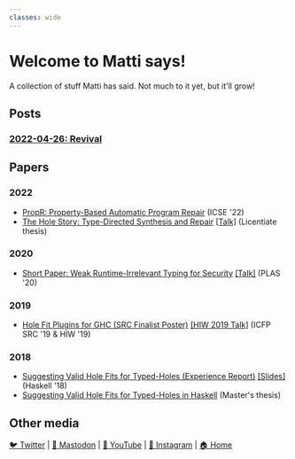 ```yaml
---
classes: wide
---
```


Welcome to Matti says!
===

A collection of stuff Matti has said. Not much to it yet, but it'll grow!

Posts
---
### [2022-04-26: Revival](/posts/2022/04/26/revival.html)

Papers
---

### 2022
+ [PropR: Property-Based Automatic Program Repair](https://mpg.is/papers/gissurarson2022propr.pdf)
  (ICSE '22)
+ [The Hole Story: Type-Directed Synthesis and Repair](https://mpg.is/papers/gissurarson2022licentiate.pdf) [[Talk]](https://youtu.be/AClturcbDOk)
  (Licentiate thesis)

### 2020
+ [Short Paper: Weak Runtime-Irrelevant Typing for Security](https://mpg.is/papers/gissurarson2020short-paper-weak.pdf) [[Talk]](https://youtu.be/hqrzsj0YcJs)
  (PLAS '20)

### 2019
+ [Hole Fit Plugins for GHC (SRC Finalist Poster)](https://mpg.is/papers/gissurarson2019hole.pdf) [[HIW 2019 Talk]](https://mpg.is/papers/gissurarson2019hiw.pdf)
  (ICFP SRC '19 & HIW '19)

### 2018
+ [Suggesting Valid Hole Fits for Typed-Holes (Experience Report)](https://mpg.is/papers/gissurarson2018suggesting.pdf)
  [[Slides]](https://mpg.is/papers/gissurarson2018suggesting-talk.pdf)
  (Haskell '18)
+ [Suggesting Valid Hole Fits for Typed-Holes in Haskell](https://mpg.is/papers/gissurarson2018suggesting-msc.pdf)
  (Master's thesis)

Other media
----
[🐦 Twitter](https://twitter.com/tritlo)  |  [🐘 Mastodon](https://lodfill.is/web/accounts/107055820573214939)  |  [🎥 YouTube](https://www.youtube.com/c/Matth%C3%ADasP%C3%A1llGissurarson/featured)  | [📸 Instagram](https://www.instagram.com/tritlo/)  |  [🏠 Home](https://mpg.is/)

